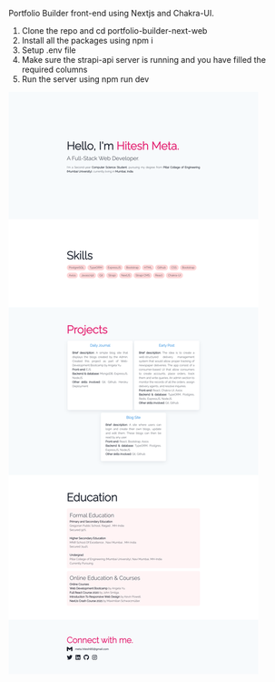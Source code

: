 Portfolio Builder front-end using Nextjs and Chakra-UI.

1. Clone the repo and cd portfolio-builder-next-web 
3. Install all the packages using npm i
4. Setup .env file
5. Make sure the strapi-api server is running and you have filled the required columns
6. Run the server using npm run dev

![daily-blog](layout_view.png)
